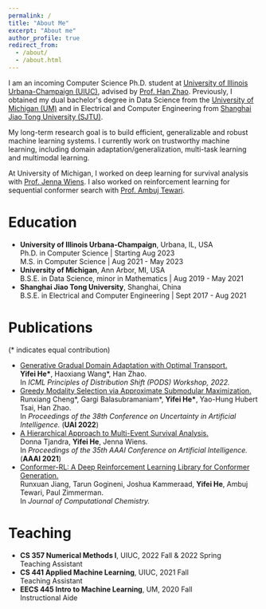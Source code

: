 ```yaml
---
permalink: /
title: "About Me"
excerpt: "About me"
author_profile: true
redirect_from: 
  - /about/
  - /about.html
---
```


I am an incoming Computer Science Ph.D. student at [University of Illinois Urbana-Champaign (UIUC)](https://cs.illinois.edu/), advised by [Prof. Han Zhao](https://hanzhaoml.github.io/). Previously, I obtained my dual bachelor's degree in Data Science from the [University of Michigan (UM)](https://cse.engin.umich.edu/) and in Electrical and Computer Engineering from [Shanghai Jiao Tong University (SJTU)](https://www.ji.sjtu.edu.cn/). 

My long-term research goal is to build efficient, generalizable and robust machine learning systems. I currently work on trustworthy machine learning, including domain adaptation/generalization, multi-task learning and multimodal learning.

At University of Michigan, I worked on deep learning for survival analysis with [Prof. Jenna Wiens](http://www-personal.umich.edu/~wiensj/). I also worked on reinforcement learning for sequential conformer search with [Prof. Ambuj Tewari](https://ambujtewari.github.io/).

Education
======
* **University of Illinois Urbana-Champaign**, Urbana, IL, USA <br>
  Ph.D. in Computer Science | Starting Aug 2023 <br>
  M.S. in Computer Science | Aug 2021 - May 2023
* **University of Michigan**, Ann Arbor, MI, USA <br>
  B.S.E. in Data Science, minor in Mathematics | Aug 2019 - May 2021
* **Shanghai Jiao Tong University**, Shanghai, China <br>
  B.S.E. in Electrical and Computer Engineering | Sept 2017 - Aug 2021

Publications
======
(* indicates equal contribution)
* [Generative Gradual Domain Adaptation with Optimal Transport.](https://drive.google.com/file/d/17bjek_LWgQW7Tr-U9q2_Z41_F74NRukZ/view?usp=sharing) <br>
  **Yifei He\***, Haoxiang Wang\*, Han Zhao. <br>
  In <em>ICML Principles of Distribution Shift (PODS) Workshop, 2022.</em>
* [Greedy Modality Selection via Approximate Submodular Maximization.](https://openreview.net/pdf?id=HzMNL_8i5g5) <br>
  Runxiang Cheng\*, Gargi Balasubramaniam\*, **Yifei He\***, Yao-Hung Hubert Tsai, Han Zhao. <br>
  In <em>Proceedings of the 38th Conference on Uncertainty in Artificial Intelligence.</em> (**UAI 2022**)
* [A Hierarchical Approach to Multi-Event Survival Analysis.](https://www.aaai.org/AAAI21Papers/AAAI-8417.TjandraD.pdf) <br>
  Donna Tjandra, **Yifei He**, Jenna Wiens. <br>
  In <em>Proceedings of the 35th AAAI Conference on Artificial Intelligence.</em> (**AAAI 2021**)
* [Conformer-RL: A Deep Reinforcement Learning Library for Conformer Generation.](https://onlinelibrary.wiley.com/doi/pdf/10.1002/jcc.26984) <br>
  Runxuan Jiang, Tarun Gogineni, Joshua Kammeraad, **Yifei He**, Ambuj Tewari, Paul Zimmerman.   <br>
  In <em>Journal of Computational Chemistry.</em>

Teaching
======
* **CS 357 Numerical Methods I**, UIUC, 2022 Fall & 2022 Spring <br>
  Teaching Assistant
* **CS 441 Applied Machine Learning**, UIUC, 2021 Fall <br>
  Teaching Assistant
* **EECS 445 Intro to Machine Learning**, UM, 2020 Fall <br>
  Instructional Aide


<!-- ![](/images/1.jpg) ![](/images/2.jpg)

<p float="left">
  <img src="/images/1.jpg" width="390" /> <img src="/images/2.jpg" width="350" /> 
  <img src="/images/3.jpg" width="380" /> <img src="/images/5.jpg" width="380" /> 
  <!-- <img src="/img3.png" width="100" /> -->
<!-- </p> -->

<!-- |<img src="/images/3.jpg" width="390" />|<img src="/images/2.jpg" width="350" /> |
|---------------------------------------|----------------------------------------|
|<img src="/images/5.jpg" width="380" />| <img src="/images/6.jpg" width="380" />|
|---------------------------------------|----------------------------------------|
|<img src="/images/1.jpg" width="380" />| <img src="/images/4.jpg" width="380" />| -->

<script type="text/javascript" id="clustrmaps" src="//cdn.clustrmaps.com/map_v2.js?cl=8288ae&w=a&t=n&d=ly59zV1UzWi2oiROhB1R4JdoWHGFOp3VzSfO2zqMAPQ&co=ffffff&cmo=ff5378&cmn=ff5353&ct=ffffff"></script>